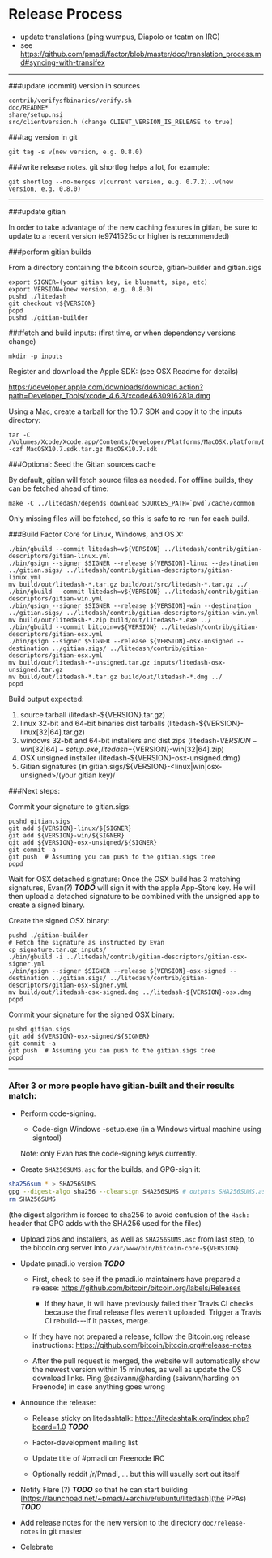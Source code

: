 Release Process
====================

* update translations (ping wumpus, Diapolo or tcatm on IRC)
* see https://github.com/pmadi/factor/blob/master/doc/translation_process.md#syncing-with-transifex

* * *

###update (commit) version in sources

	contrib/verifysfbinaries/verify.sh
	doc/README*
	share/setup.nsi
	src/clientversion.h (change CLIENT_VERSION_IS_RELEASE to true)

###tag version in git

	git tag -s v(new version, e.g. 0.8.0)

###write release notes. git shortlog helps a lot, for example:

	git shortlog --no-merges v(current version, e.g. 0.7.2)..v(new version, e.g. 0.8.0)

* * *

###update gitian

 In order to take advantage of the new caching features in gitian, be sure to update to a recent version (e9741525c or higher is recommended)

###perform gitian builds

 From a directory containing the bitcoin source, gitian-builder and gitian.sigs

	export SIGNER=(your gitian key, ie bluematt, sipa, etc)
	export VERSION=(new version, e.g. 0.8.0)
	pushd ./litedash
	git checkout v${VERSION}
	popd
	pushd ./gitian-builder

###fetch and build inputs: (first time, or when dependency versions change)
 
	mkdir -p inputs

 Register and download the Apple SDK: (see OSX Readme for details)
 
 https://developer.apple.com/downloads/download.action?path=Developer_Tools/xcode_4.6.3/xcode4630916281a.dmg
 
 Using a Mac, create a tarball for the 10.7 SDK and copy it to the inputs directory:
 
	tar -C /Volumes/Xcode/Xcode.app/Contents/Developer/Platforms/MacOSX.platform/Developer/SDKs/ -czf MacOSX10.7.sdk.tar.gz MacOSX10.7.sdk

###Optional: Seed the Gitian sources cache

  By default, gitian will fetch source files as needed. For offline builds, they can be fetched ahead of time:

	make -C ../litedash/depends download SOURCES_PATH=`pwd`/cache/common

  Only missing files will be fetched, so this is safe to re-run for each build.

###Build Factor Core for Linux, Windows, and OS X:

	./bin/gbuild --commit litedash=v${VERSION} ../litedash/contrib/gitian-descriptors/gitian-linux.yml
	./bin/gsign --signer $SIGNER --release ${VERSION}-linux --destination ../gitian.sigs/ ../litedash/contrib/gitian-descriptors/gitian-linux.yml
	mv build/out/litedash-*.tar.gz build/out/src/litedash-*.tar.gz ../
	./bin/gbuild --commit litedash=v${VERSION} ../litedash/contrib/gitian-descriptors/gitian-win.yml
	./bin/gsign --signer $SIGNER --release ${VERSION}-win --destination ../gitian.sigs/ ../litedash/contrib/gitian-descriptors/gitian-win.yml
	mv build/out/litedash-*.zip build/out/litedash-*.exe ../
	./bin/gbuild --commit bitcoin=v${VERSION} ../litedash/contrib/gitian-descriptors/gitian-osx.yml
	./bin/gsign --signer $SIGNER --release ${VERSION}-osx-unsigned --destination ../gitian.sigs/ ../litedash/contrib/gitian-descriptors/gitian-osx.yml
	mv build/out/litedash-*-unsigned.tar.gz inputs/litedash-osx-unsigned.tar.gz
	mv build/out/litedash-*.tar.gz build/out/litedash-*.dmg ../
	popd
  Build output expected:

  1. source tarball (litedash-${VERSION}.tar.gz)
  2. linux 32-bit and 64-bit binaries dist tarballs (litedash-${VERSION}-linux[32|64].tar.gz)
  3. windows 32-bit and 64-bit installers and dist zips (litedash-${VERSION}-win[32|64]-setup.exe, litedash-${VERSION}-win[32|64].zip)
  4. OSX unsigned installer (litedash-${VERSION}-osx-unsigned.dmg)
  5. Gitian signatures (in gitian.sigs/${VERSION}-<linux|win|osx-unsigned>/(your gitian key)/

###Next steps:

Commit your signature to gitian.sigs:

	pushd gitian.sigs
	git add ${VERSION}-linux/${SIGNER}
	git add ${VERSION}-win/${SIGNER}
	git add ${VERSION}-osx-unsigned/${SIGNER}
	git commit -a
	git push  # Assuming you can push to the gitian.sigs tree
	popd

  Wait for OSX detached signature:
	Once the OSX build has 3 matching signatures, Evan(?) ***TODO*** will sign it with the apple App-Store key.
	He will then upload a detached signature to be combined with the unsigned app to create a signed binary.

  Create the signed OSX binary:

	pushd ./gitian-builder
	# Fetch the signature as instructed by Evan
	cp signature.tar.gz inputs/
	./bin/gbuild -i ../litedash/contrib/gitian-descriptors/gitian-osx-signer.yml
	./bin/gsign --signer $SIGNER --release ${VERSION}-osx-signed --destination ../gitian.sigs/ ../litedash/contrib/gitian-descriptors/gitian-osx-signer.yml
	mv build/out/litedash-osx-signed.dmg ../litedash-${VERSION}-osx.dmg
	popd

Commit your signature for the signed OSX binary:

	pushd gitian.sigs
	git add ${VERSION}-osx-signed/${SIGNER}
	git commit -a
	git push  # Assuming you can push to the gitian.sigs tree
	popd

-------------------------------------------------------------------------

### After 3 or more people have gitian-built and their results match:

- Perform code-signing.

    - Code-sign Windows -setup.exe (in a Windows virtual machine using signtool)

  Note: only Evan has the code-signing keys currently.

- Create `SHA256SUMS.asc` for the builds, and GPG-sign it:
```bash
sha256sum * > SHA256SUMS
gpg --digest-algo sha256 --clearsign SHA256SUMS # outputs SHA256SUMS.asc
rm SHA256SUMS
```
(the digest algorithm is forced to sha256 to avoid confusion of the `Hash:` header that GPG adds with the SHA256 used for the files)

- Upload zips and installers, as well as `SHA256SUMS.asc` from last step, to the bitcoin.org server
  into `/var/www/bin/bitcoin-core-${VERSION}`

- Update pmadi.io version ***TODO***

  - First, check to see if the pmadi.io maintainers have prepared a
    release: https://github.com/bitcoin/bitcoin.org/labels/Releases

      - If they have, it will have previously failed their Travis CI
        checks because the final release files weren't uploaded.
        Trigger a Travis CI rebuild---if it passes, merge.

  - If they have not prepared a release, follow the Bitcoin.org release
    instructions: https://github.com/bitcoin/bitcoin.org#release-notes

  - After the pull request is merged, the website will automatically show the newest version within 15 minutes, as well
    as update the OS download links. Ping @saivann/@harding (saivann/harding on Freenode) in case anything goes wrong

- Announce the release:

  - Release sticky on litedashtalk: https://litedashtalk.org/index.php?board=1.0 ***TODO***

  - Factor-development mailing list

  - Update title of #pmadi on Freenode IRC

  - Optionally reddit /r/Pmadi, ... but this will usually sort out itself

- Notify Flare (?) ***TODO*** so that he can start building [https://launchpad.net/~pmadi/+archive/ubuntu/litedash](the PPAs) ***TODO***

- Add release notes for the new version to the directory `doc/release-notes` in git master

- Celebrate
